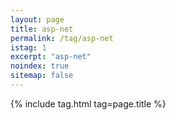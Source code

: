 ```yaml
---
layout: page
title: asp-net
permalink: /tag/asp-net
istag: 1
excerpt: "asp-net"
noindex: true
sitemap: false
---
```


{% include tag.html tag=page.title %}
